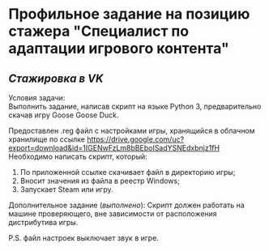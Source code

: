 # Профильное задание на позицию стажера "Специалист по адаптации игрового контента"
## _Стажировка в VK_
Условия задачи:  
Выполнить задание, написав скрипт на языке Python 3, предварительно скачав игру Goose Goose Duck.  

Предоставлен .reg файл с настройками игры, хранящийся в облачном хранилище по ссылке https://drive.google.com/uc?export=download&id=1IGENwFzLm8bBEboISadYSNEdxbnjz1fH
Необходимо написать скрипт, который:
1. По приложенной ссылке скачивает файл в директорию игры;
2. Вносит значения из файла в реестр Windows;
3. Запускает Steam или игру.

Дополнительное задание (_выполнено_): Скрипт должен работать на машине проверяющего, вне зависимости от расположения дистрибутива игры.

P.S. файл настроек выключает звук в игре.


